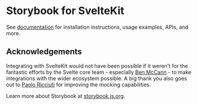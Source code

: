 # Storybook for SvelteKit

See [documentation](https://storybook.js.org/docs/get-started/frameworks/sveltekit?renderer=svelte&utm_source=readme) for installation instructions, usage examples, APIs, and more.

## Acknowledgements

Integrating with SvelteKit would not have been possible if it weren't for the fantastic efforts by the Svelte core team - especially [Ben McCann](https://twitter.com/benjaminmccann) - to make integrations with the wider ecosystem possible.
A big thank you also goes out to [Paolo Ricciuti](https://twitter.com/PaoloRicciuti) for improving the mocking capabilities.

Learn more about Storybook at [storybook.js.org](https://storybook.js.org/?utm_source=readme).
